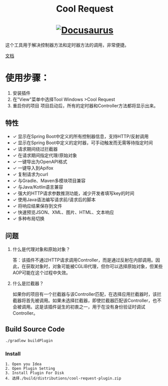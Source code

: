 <div align="center">
  <h1 align="center">
    Cool Request
    <br />
    <br />
    <a href="https://plugin.houxinlin.com">
      <img src="https://plugin.houxinlin.com/img/logo.svg" alt="Docusaurus">
    </a>
  </h1>
</div>

这个工具用于解决控制器方法和定时器方法的调用，非常便捷。

[文档](https://plugin.houxinlin.com)

# 使用步骤：
1. 安装插件
2. 在"View"菜单中选择Tool Windows >Cool Request
3. 重启你的项目
项目启动后，所有的定时器和Controller方法都将显示出来。

## 特性
- ✓️ 显示在Spring Boot中定义的所有控制器信息，支持HTTP/反射调用
- ✓ 显示在Spring Boot中定义的定时器，可手动触发而无需等待指定时间
- ✓ 请求期间绕过拦截器
- ✓ 在请求期间指定代理/原始对象
- ✓ 一键导出为OpenAPI格式
- ✓ 一键导入到Apifox
- ✓ 复制请求为curl
- ✓ 与Gradle、Maven多模块项目兼容
- ✓ 与Java/Kotlin语言兼容
- ✓ 强大的HTTP请求参数推测功能，减少开发者填写key的时间
- ✓ 使用Java语法编写请求前/请求后的脚本
- ✓ 将响应结果保存到文件
- ✓ 快速预览JSON、XML、图片、HTML、文本响应
- ✓ 多种布局切换
## 问题

1. 什么是代理对象和原始对象？

   答：该插件不通过HTTP请求调用Controller，而是通过反射在内部调用。因此，在获取对象时，对象可能被CGLIB代理，但你可以选择原始对象，但某些AOP可能在这个过程中失效。


2. 什么是拦截器？

   如果你的项目有一个拦截器与该Controller匹配，在选择应用拦截器时，该拦截器将首先被调用。如果未选择拦截器，即使拦截器匹配该Controller，也不会被调用。这是该插件诞生的初衷之一，用于在没有身份验证时调试Controller。



## Build Source Code

```cmd
./gradlew buildPlugin
```
### Install
    1. Open you Idea
    2. Open Plugin Setting
    3. Install Plugin For Disk
    4. 选择./build/distributions/cool-request-plugin.zip
